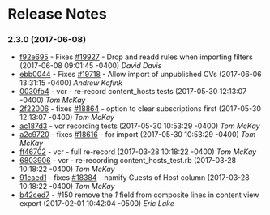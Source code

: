 Release Notes
=============

### 2.3.0 (2017-06-08)
- [f92e695](https://github.com/Katello/hammer-cli-csv/commit/f92e695) - Fixes [#19927](http://projects.theforeman.org/issues/19927) - Drop and readd rules when importing filters (2017-06-08 09:01:45 -0400) *David Davis*
- [ebb0044](https://github.com/Katello/hammer-cli-csv/commit/ebb0044) - Fixes [#19718](http://projects.theforeman.org/issues/19718) - Allow import of unpublished CVs (2017-06-06 13:31:15 -0400) *Andrew Kofink*
- [0030fb4](https://github.com/Katello/hammer-cli-csv/commit/0030fb4) - vcr - re-record content_hosts tests (2017-05-30 12:13:07 -0400) *Tom McKay*
- [2f22006](https://github.com/Katello/hammer-cli-csv/commit/2f22006) - fixes [#18864](http://projects.theforeman.org/issues/18864) - option to clear subscriptions first (2017-05-30 12:13:07 -0400) *Tom McKay*
- [ac187d3](https://github.com/Katello/hammer-cli-csv/commit/ac187d3) - vcr recording tests (2017-05-30 10:53:29 -0400) *Tom McKay*
- [a2c9720](https://github.com/Katello/hammer-cli-csv/commit/a2c9720) - fixes [#18616](http://projects.theforeman.org/issues/18616) -   for import (2017-05-30 10:53:29 -0400) *Tom McKay*
- [ff46702](https://github.com/Katello/hammer-cli-csv/commit/ff46702) - vcr - full re-record (2017-03-28 10:18:22 -0400) *Tom McKay*
- [6803906](https://github.com/Katello/hammer-cli-csv/commit/6803906) - vcr - re-recording content_hosts_test.rb (2017-03-28 10:18:22 -0400) *Tom McKay*
- [91caed1](https://github.com/Katello/hammer-cli-csv/commit/91caed1) - fixes [#18384](http://projects.theforeman.org/issues/18384) - namify Guests of Host column (2017-03-28 10:18:22 -0400) *Tom McKay*
- [b42ced7](https://github.com/Katello/hammer-cli-csv/commit/b42ced7) - #150 remove the *1* field from composite lines in content view export (2017-02-01 10:42:04 -0500) *Eric Lake*
